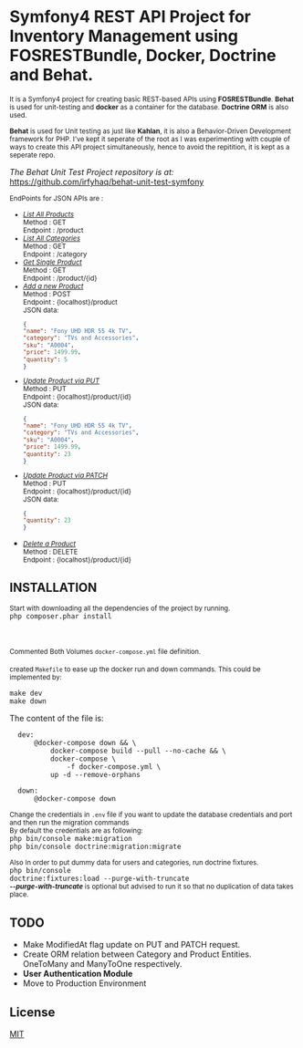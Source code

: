 # Symfony4 REST API Project for Inventory Management using FOSRESTBundle, Docker, Doctrine and Behat.


<small>It is a Symfony4 project for creating basic REST-based APIs using <b>FOSRESTBundle</b>. <b>Behat</b> is used for unit-testing and <b>docker</b> as a container for the database. <b>Doctrine ORM</b> is also used.</small>

<small><b>Behat</b> is used for Unit testing as just like <b>Kahlan</b>, it is also a Behavior-Driven Development framework for PHP. I've kept it seperate of the root as I was experimenting with couple of ways to create this API project simultaneously, hence to avoid the repitition, it is kept as a seperate repo.</small><br/>

<i>The Behat Unit Test Project repository is at: </i>
<url>https://github.com/irfyhaq/behat-unit-test-symfony</url>

<small>EndPoints for JSON APIs are :</small>
<small>
<ul>

<li>
<i><u>List All Products </u></i><br/>
Method : GET <br/>
Endpoint : /product
</li>

<li>
<i><u>List All Categories</u></i><br/>
Method : GET <br/>
Endpoint : /category
</li>

<li>
<i><u>Get Single Product</u></i><br/>
Method : GET <br/>
Endpoint : /product/{id}
</li>
 
<li>
<i><u>Add a new Product</u></i><br/>
Method : POST<br/>
Endpoint : {localhost}/product<br/>
JSON data:<br/>

```json
{
"name": "Fony UHD HDR 55 4k TV",
"category": "TVs and Accessories",
"sku": "A0004",
"price": 1499.99,
"quantity": 5
}
```

</li>

<li>
<i><u>Update Product via PUT</u></i><br/>
Method : PUT<br/>
Endpoint : {localhost}/product/{id}<br/>
JSON data:<br/>

```json
{
"name": "Fony UHD HDR 55 4k TV",
"category": "TVs and Accessories",
"sku": "A0004", 
"price": 1499.99,
"quantity": 23
}
```

</li>

<li>
<i><u>Update Product via PATCH</u></i><br/>
Method : PUT<br/>
Endpoint : {localhost}/product/{id}<br/>
JSON data:<br/>

```json
{
"quantity": 23
}
```
</li>

<li>
<i><u>Delete a Product</u></i><br/>
Method : DELETE<br/>
Endpoint : {localhost}/product/{id}<br/>
</small>
</li>
</ul>

<h2><b>INSTALLATION</b></h2>
<small>Start with downloading all the dependencies of the project by running.</small><br/>
<code>php composer.phar install
</code><br/><br/>

<small>Commented Both Volumes <code>docker-compose.yml</code> file definition.</small></br><br/>
<small>created <code>Makefile</code> to ease up the docker run and down commands. This could be implemented by:</small><br/>

<code>make dev</code><br/>
<code>make down</code><br/>

<p>The content of the file is:</p>

      dev:
          @docker-compose down && \
              docker-compose build --pull --no-cache && \
              docker-compose \
                  -f docker-compose.yml \
              up -d --remove-orphans
      
      down:
          @docker-compose down
          

 


<small>Change the credentials in <code>.env</code> file if you want to update the database credentials and port and then run the migration commands</small><br/>
<small>By default the credentials are as following:</small><br/>
<code>php bin/console make:migration</code><br/>
<code>php bin/console doctrine:migration:migrate</code>

<small>Also In order to put dummy data for users and categories, run doctrine fixtures.</small><br/>
<code>php bin/console doctrine:fixtures:load  --purge-with-truncate</code><br/>
<small><i><b>--purge-with-truncate</b></i> is optional but advised to run it so that no duplication of data takes place.</small>

## TODO
<ul>
<li>Make ModifiedAt flag update on PUT and PATCH request.</li>
<li>Create ORM relation between Category and Product Entities. OneToMany and ManyToOne respectively.</li>
<li><b>User Authentication Module</b></li>
<li>Move to Production Environment</li>
</ul>


## License
[MIT](https://choosealicense.com/licenses/mit/)
